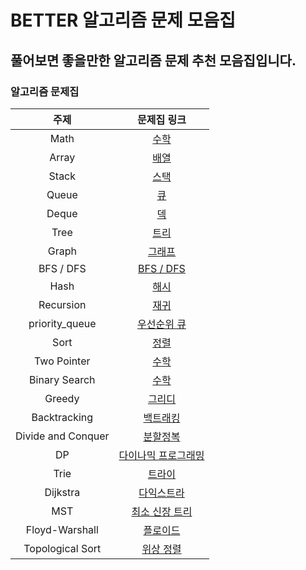 # BETTER 알고리즘 문제 모음집 
## 풀어보면 좋을만한 알고리즘 문제 추천 모음집입니다.
### 알고리즘 문제집

| 주제 | 문제집 링크 |
| :--: | :--: |
| Math  | [수학](./Math.md)|
| Array | [배열](./Array.md) |
| Stack | [스택](./Stack.md)|
| Queue | [큐](./Queue.md)|
| Deque | [덱](./Deque.md)|
| Tree  | [트리](./Tree.md)|
| Graph | [그래프](./Graph.md)|
| BFS / DFS | [BFS / DFS](./BFS_DFS.md)|
| Hash | [해시](./Hash.md)|
| Recursion | [재귀](./Recursion.md)|
| priority_queue | [우선순위 큐](./priority_queue.md)|
| Sort | [정렬](./Sort.md)|
| Two Pointer | [수학](./Math.md)|
| Binary Search| [수학](./Math.md)|
| Greedy | [그리디](./Greedy.md)|
| Backtracking | [백트래킹](./Backtracking.md)|
| Divide and Conquer | [분할정복](./Divide_and_Conquer.md)|
| DP| [다이나믹 프로그래밍](./DP.md)|
| Trie | [트라이](./Tree.md)|
| Dijkstra | [다익스트라](./Dijkstra.md)|
| MST | [최소 신장 트리](./MST.md)|
| Floyd-Warshall | [플로이드](./Floyd_Warshall.md)|
| Topological Sort | [위상 정렬](./Topological_Sort.md)|
